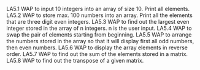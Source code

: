 
LA5.1 WAP to input 10 integers into an array of size 10. Print all elements.
LA5.2 WAP to store max. 100 numbers into an array. Print all the elements that are three digit even
integers.
LA5.3 WAP to find out the largest even integer stored in the array of n integers. n is the user input.
LA5.4 WAP to swap the pair of elements starting from beginning.
LA5.5 WAP to arrange the numbers stored in the array so that it will display first all odd numbers,
then even numbers.
LA5.6 WAP to display the array elements in reverse order.
LA5.7 WAP to find out the sum of the elements stored in a matrix.
LA5.8 WAP to find out the transpose of a given matrix.